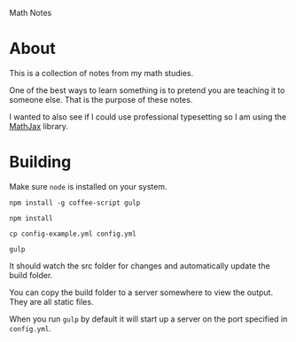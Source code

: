 Math Notes

About
===
This is a collection of notes from my math studies.

One of the best ways to learn something is to pretend you are teaching
it to someone else.  That is the purpose of these notes.

I wanted to also see if I could use professional typesetting so
I am using the [MathJax](https://www.mathjax.org/) library.

Building
===
Make sure `node` is installed on your system.

    npm install -g coffee-script gulp

    npm install

    cp config-example.yml config.yml

    gulp

It should watch the src folder for changes and automatically update the build folder.

You can copy the build folder to a server somewhere to view the output.  They are all static files.

When you run `gulp` by default it will start up a server on the port specified in `config.yml`.
